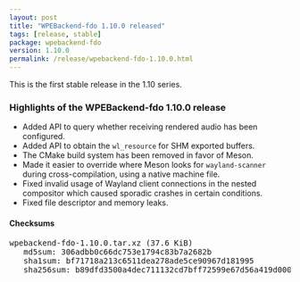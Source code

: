```yaml
---
layout: post
title: "WPEBackend-fdo 1.10.0 released"
tags: [release, stable]
package: wpebackend-fdo
version: 1.10.0
permalink: /release/wpebackend-fdo-1.10.0.html
---
```


This is the first stable release in the 1.10 series.

### Highlights of the WPEBackend-fdo 1.10.0 release

- Added API to query whether receiving rendered audio has been configured.
- Added API to obtain the `wl_resource` for SHM exported buffers.
- The CMake build system has been removed in favor of Meson.
- Made it easier to override where Meson looks for `wayland-scanner`
  during cross-compilation, using a native machine file.
- Fixed invalid usage of Wayland client connections in the nested compositor
  which caused sporadic crashes in certain conditions.
- Fixed file descriptor and memory leaks.

#### Checksums

<pre>
wpebackend-fdo-1.10.0.tar.xz (37.6 KiB)
   md5sum: 306adbb0c66dc753e1794c83b7a2682b
   sha1sum: bf71718a213c6511dea278ade5ce90967d181995
   sha256sum: b89dfd3500a4dec711132cd7bff72599e67d56a419d000730e14bb99547509cc
</pre>
